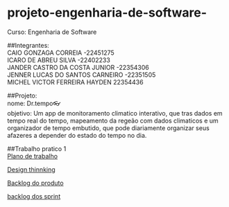 # projeto-engenharia-de-software-

Curso: Engenharia de Software

##Integrantes: <br>
CAIO GONZAGA CORREIA -22451275 <br>
ICARO DE ABREU SILVA  -22402233 <br>
JANDER CASTRO DA COSTA JUNIOR -22354306 <br>
JENNER LUCAS DO SANTOS CARNEIRO -22351505 <br>
MICHEL VICTOR FERREIRA HAYDEN 22354436 <br>

##Projeto:<br>
nome: Dr.tempo👓 <br>
objetivo: Um app de monitoramento climatico interativo, que tras dados em tempo real do tempo, mapeamento da regeão com dados climaticos
e um organizador de tempo embutido, que pode diariamente organizar seus afazeres a depender do estado do tempo no dia. <br>

##Trabalho pratico 1<br>
[Plano de trabalho](https://github.com/Ktsunii/projeto-engenharia-de-software-/tree/main/docs/1.plano_de_trabalho)<br>

[Design thinnking](https://github.com/Ktsunii/projeto-engenharia-de-software-/tree/main/docs/2_design-thinking)<br>

[Backlog do produto](https://github.com/Ktsunii/projeto-engenharia-de-software-/tree/main/docs/3_backlog_do_produto)<br>

[backlog dos sprint](https://github.com/Ktsunii/projeto-engenharia-de-software-/tree/main/docs/4_backlog_dos_sprint)<br>
